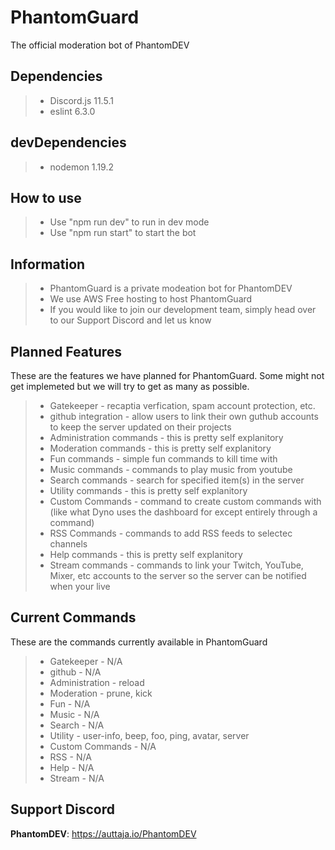 # PhantomGuard
 The official moderation bot of PhantomDEV

## Dependencies
>- Discord.js 11.5.1
>- eslint 6.3.0

## devDependencies
>- nodemon 1.19.2

## How to use
>- Use "npm run dev" to run in dev mode
>- Use "npm run start" to start the bot

## Information
>- PhantomGuard is a private modeation bot for PhantomDEV
>- We use AWS Free hosting to host PhantomGuard
>- If you would like to join our development team, simply head over to our Support Discord and let us know

## Planned Features
These are the features we have planned for PhantomGuard. Some might not get implemeted but we will try to get as many as possible.
>- Gatekeeper - recaptia verfication, spam account protection, etc.
>- github integration - allow users to link their own guthub accounts to keep the server updated on their projects
>- Administration commands - this is pretty self explanitory
>- Moderation commands - this is pretty self explanitory
>- Fun commands - simple fun commands to kill time with
>- Music commands - commands to play music from youtube
>- Search commands - search for specified item(s) in the server
>- Utility commands - this is pretty self explanitory
>- Custom Commands - command to create custom commands with (like what Dyno uses the dashboard for except entirely through a command)
>- RSS Commands - commands to add RSS feeds to selectec channels
>- Help commands - this is pretty self explanitory
>- Stream commands - commands to link your Twitch, YouTube, Mixer, etc accounts to the server so the server can be notified when your live

## Current Commands
These are the commands currently available in PhantomGuard
>- Gatekeeper - N/A
>- github - N/A
>- Administration - reload
>- Moderation - prune, kick 
>- Fun - N/A
>- Music - N/A
>- Search - N/A
>- Utility - user-info, beep, foo, ping, avatar, server
>- Custom Commands - N/A
>- RSS - N/A
>- Help - N/A
>- Stream - N/A

## Support Discord
**PhantomDEV**: https://auttaja.io/PhantomDEV
